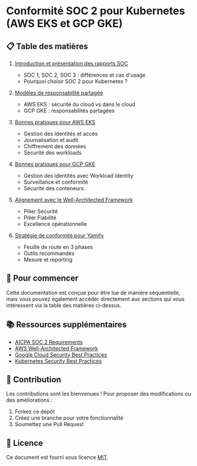 # Conformité SOC 2 pour Kubernetes (AWS EKS et GCP GKE)

## 📋 Table des matières

1. [Introduction et présentation des rapports SOC](./docs/01-introduction.md)
   - SOC 1, SOC 2, SOC 3 : différences et cas d'usage
   - Pourquoi choisir SOC 2 pour Kubernetes ?

2. [Modèles de responsabilité partagée](./docs/02-responsabilites-partagees.md)
   - AWS EKS : sécurité du cloud vs dans le cloud
   - GCP GKE : responsabilités partagées

3. [Bonnes pratiques pour AWS EKS](./docs/03-bonnes-pratiques-eks.md)
   - Gestion des identités et accès
   - Journalisation et audit
   - Chiffrement des données
   - Sécurité des workloads

4. [Bonnes pratiques pour GCP GKE](./docs/04-bonnes-pratiques-gke.md)
   - Gestion des identités avec Workload Identity
   - Surveillance et conformité
   - Sécurité des conteneurs

5. [Alignement avec le Well-Architected Framework](./docs/05-well-architected.md)
   - Pilier Sécurité
   - Pilier Fiabilité
   - Excellence opérationnelle

6. [Stratégie de conformité pour Yamify](./docs/06-strategie-conformite.md)
   - Feuille de route en 3 phases
   - Outils recommandés
   - Mesure et reporting

## 🚀 Pour commencer

Cette documentation est conçue pour être lue de manière séquentielle, mais vous pouvez également accéder directement aux sections qui vous intéressent via la table des matières ci-dessus.

## 📚 Ressources supplémentaires

- [AICPA SOC 2 Requirements](https://www.aicpa.org/)
- [AWS Well-Architected Framework](https://aws.amazon.com/architecture/well-architected/)
- [Google Cloud Security Best Practices](https://cloud.google.com/security/best-practices)
- [Kubernetes Security Best Practices](https://kubernetes.io/docs/concepts/security/overview/)

## 🤝 Contribution

Les contributions sont les bienvenues ! Pour proposer des modifications ou des améliorations :

1. Forkez ce dépôt
2. Créez une branche pour votre fonctionnalité
3. Soumettez une Pull Request

## 📄 Licence

Ce document est fourni sous licence [MIT](./LICENSE).
